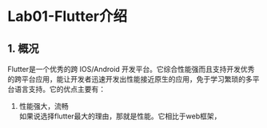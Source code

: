 # Lab01-Flutter介绍
## 1. 概况
Flutter是一个优秀的跨 IOS/Android 开发平台。它综合性能强而且支持开发优秀的跨平台应用，能让开发者迅速开发出性能接近原生的应用，免于学习繁琐的多平台语言支持。它的优点主要有：
1. 性能强大，流畅   
    如果说选择flutter最大的理由，那就是性能。它相比于web框架，
